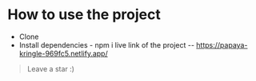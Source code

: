 # How to use the project

- Clone
- Install dependencies - npm i 
 live link  of the  project -- https://papaya-kringle-969fc5.netlify.app/




> Leave a star :)

